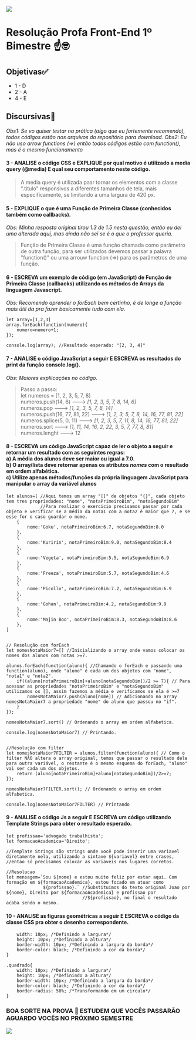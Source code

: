 <a href="https://www.youtube.com/watch?v=nwuW98yLsgY"><img src="https://c.tenor.com/Zf35nqIQW2cAAAAd/tenor.gif"></a>

# Resolução Profa Front-End 1º Bimestre ☝️🤓

## Objetivas✅
- 1 - D
- 2 - A
- 4 - E

## Discursivas📝
*Obs1: Se vo quiser testar na prática (algo que eu fortemente recomendo), todos códigos estão nos arquivos do repositório para download.*
*Obs2: Eu não uso arrow functions (=>) então todos códigos estão com function(), mas é o mesmo funcionamento*
#### 3 - ANALISE o código CSS  e EXPLIQUE por qual motivo é utilizado a media query (@media) E qual seu comportamento neste código.
>A media query é utilizada paar tornar os elementos com a classe ".titulo" responsivos a diferentes tamanhos de tela, mais especificamente, se limitando a uma largura de 420 px.

#### 5 - EXPLIQUE o que é uma Função de Primeira Classe (conhecidos também como callbacks).
*Obs: Minha resposta original tirou 1.3 de 1.5 nesta questão, então eu dei uma alterada aqui, mas ainda não sei se é o que o professor queria.*
>Função de Primeira Classe é uma função chamada como parâmetro de outra função, para ser utilizados devemos passar a palavra "function()" ou uma arrouw function (=>) para os parâmetros de uma função.

#### 6 - ESCREVA um exemplo de código (em JavaScript) de Função de Primeira Classe (callbacks) utilizando os métodos de Arrays da linguagem Javascript.
*Obs: Recomendo aprender o forEach bem certinho, é de longe a função mais útil da pra fazer basicamente tudo com ela.*
```
let array=[1,2,3]
array.forEach(function(numero){
    numero=numero+1;
});

console.log(array); //Resultado esperado: "[2, 3, 4]"
```


#### 7 - ANALISE o código JavaScript a seguir E ESCREVA os resultados do print da função console.log().
*Obs: Maiores expliicações no código.*
>Passo a passo:<br>let numeros = [1, 2, 3, 5, 7, 8]<br>numeros.push(14, 6) ---> *[1, 2, 3, 5, 7, 8, 14, 6]*<br>numeros.pop ---> *[1, 2, 3, 5, 7, 8, 14]*<br>numeros.push(16, 77, 81, 22) ---> *[1, 2, 3, 5, 7, 8, 14, 16, 77, 81, 22]*<br>numeros.splice(5, 0, 11) ---> *[1, 2, 3, 5, 7, 11, 8, 14, 16, 77, 81, 22]*<br>numeros.sort ---> *[1, 11, 14, 16, 2, 22, 3, 5, 7, 77, 8, 81]*<br>numeros.lenght ---> 12

#### 8 - ESCREVA um código JavaScript capaz de ler o objeto a seguir e retornar um resultado com as seguintes regras:<br> a) A média dos alunos deve ser maior ou igual a 7.0.<br>   b) O array/lista deve retornar apenas os atributos *nomes* com o resultado em ordem alfabética.<br>   c) Utilize apenas métodos/funções da própria linguagem JavaScript para manipular o array da variável alunos
```
let alunos=[ //Aqui temos um array "[]" de objetos "{}", cada objeto tem tres propriedades: "nome", "notaPrimeiroBim", "notaSegundoBim"
             //Para realizar o exercicio precisamos passar por cada objeto e verificar se a média da nota1 com a nota2 é maior que 7, e se esse for o caso guardar o nome.
    {
        nome:'Goku', notaPrimeiroBim:6.7, notaSegundoBim:8.0
    },
    {
        nome:'Kuririn', notaPrimeiroBim:9.0, notaSegundoBim:8.4
    },
    {
        nome:'Vegeta', notaPrimeiroBim:5.5, notaSegundoBim:6.9
    },
    {
        nome:'Freeza', notaPrimeiroBim:5.7, notaSegundoBim:4.6
    },
    {
        nome:'Picollo', notaPrimeiroBim:7.2, notaSegundoBim:6.9
    },
    {
        nome:'Gohan', notaPrimeiroBim:4.2, notaSegundoBim:9.9
    },
    {
        nome:'Majin Boo', notaPrimeiroBim:8.3, notaSegundoBim:8.6
    },
]


// Resolução com forEach
let nomesNotaMaior7=[] //Inicializando o array onde vamos colocar os nomes dos alunos com notas >=7.

alunos.forEach(function(aluno){ //Chamando o forEach e passando uma function(aluno), onde "aluno" é cada um dos objetos com "nome", "nota1" e "nota2".
    if((aluno[notaPrimeiroBim]+aluno[notaSegundoBim])/2 >= 7){ // Para acessar as propriedades "notaPrimeiroBim" e "notaSegundoBim" utilizamos os [], assim fazemos a média e verificamos se ela é >=7
        nomesNotaMaior7.push(aluno[nome]) // Adicionando no array nomesNotaMaior7 a propriedade "nome" do aluno que passou no "if".
    } 
});

nomesNotaMaior7.sort() // Ordenando o array em ordem alfabetica.

console.log(nomesNotaMaior7) // Printando.


//Resolução com filter
let nomesNotaMaior7FILTER = alunos.filter(function(aluno){ // Como o filter NÃO altera o array original, temos que passar o resultado dele para outra variável, o restante é o mesmo esquema do forEach, "aluno" vai ser cada um dos objetos.
    return (aluno[notaPrimeiroBim]+aluno[notaSegundoBim])/2>=7;                                        
});

nomesNotaMaior7FILTER.sort(); // Ordenando o array em ordem alfabetica.

console.log(nomesNotaMaior7FILTER) // Printando
```
#### 9 - ANALISE o código Js a seguir E ESCREVA um código utilizando Template Strings para obter o resultado esperado.<br>
```let nomes='Joao';
let profissao='advogado trabalhista';
let formacaoAcademica='Direito';

//Template Strings são strings onde você pode inserir uma variavel diretamente nela, utilizando a sintaxe ${variavel} entre crases,
//entao só precisamos colocar as variaveis nos lugares corretos.

//Resolucao
let mensagem=`Sou ${nome} e estou muito feliz por estar aqui. Com formação em ${formacaoAcademica}, estou focado em atuar como
              ${profissao}.` //Substituimos do texto original Joao por ${nome}, Direito por ${formacaoAcademica} e profissao por
                             //${profissao}, no final o resultado acaba sendo o mesmo.
```

#### 10 - ANALISE as figuras geométricas a seguir E ESCREVA o código da classe CSS pra obter o desenho correspondente.<br>
```.quadrado{
    width: 10px; /*Definindo a largura*/
    height: 10px; /*Definindo a altura*/
    border-width: 10px; /*Definindo a largura da borda*/
    border-color: black; /*Definindo a cor da borda*/
}

.quadrado{
    width: 10px; /*Definindo a largura*/
    height: 10px; /*Definindo a altura*/
    border-width: 10px; /*Definindo a largura da borda*/
    border-color: black; /*Definindo a cor da borda*/
    border-radius: 50%; /*Transformando em um circulo*/
}
```

### BOA SORTE NA PROVA 🙏 ESTUDEM QUE VOCÊS PASSARÃO <br> AGUARDO VOCÊS NO PRÓXIMO SEMESTRE 
<img src="https://i.imgur.com/QTRmFhF.gif">
